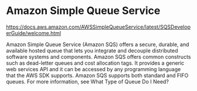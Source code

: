 # Amazon Simple Queue Service
https://docs.aws.amazon.com/AWSSimpleQueueService/latest/SQSDeveloperGuide/welcome.html

Amazon Simple Queue Service (Amazon SQS) offers a secure, durable, and available hosted queue that lets you integrate and decouple distributed software systems and components. Amazon SQS offers common constructs such as dead-letter queues and cost allocation tags. It provides a generic web services API and it can be accessed by any programming language that the AWS SDK supports.
Amazon SQS supports both standard and FIFO queues. For more information, see What Type of Queue Do I Need?


